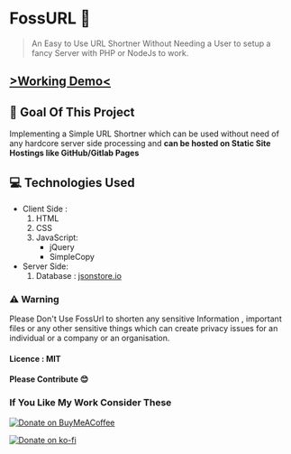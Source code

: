 # FossURL 🔗
> An Easy to Use URL Shortner Without Needing a User to setup a fancy Server with PHP or NodeJs to work.

## [ >Working Demo<](https://fossurl.palash.tk)

## 🎯 Goal Of This Project
Implementing a Simple URL Shortner which can be used without need of any hardcore server side processing and **can be hosted on Static Site Hostings like GitHub/Gitlab Pages**

## 💻 Technologies Used
* Client Side :
  1. HTML
  2. CSS
  3. JavaScript:
      * jQuery
      * SimpleCopy
* Server Side:
  1.  Database : [jsonstore.io](https://www.jsonstore.io)

### ⚠ Warning 
Please Don't Use FossUrl to shorten any sensitive Information , important files or any other sensitive things which can create privacy issues for an individual or a company or an organisation.

#### Licence : MIT

#### Please Contribute 😊

### If You Like My Work Consider These

 [![Donate on BuyMeACoffee](https://fsgh.palash.tk/imgs/bmc.gif)](https://buymeacoff.ee/palash)

 [![Donate on ko-fi](https://fsgh.palash.tk/imgs/kofi.png)](https://ko-fi.com/E1E4GIC7)
